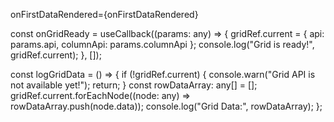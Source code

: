  onFirstDataRendered={onFirstDataRendered}

const onGridReady = useCallback((params: any) => {
  gridRef.current = { api: params.api, columnApi: params.columnApi };
  console.log("Grid is ready!", gridRef.current);
}, []);


const logGridData = () => {
  if (!gridRef.current) {
    console.warn("Grid API is not available yet!");
    return;
  }
  const rowDataArray: any[] = [];
  gridRef.current.forEachNode((node: any) => rowDataArray.push(node.data));
  console.log("Grid Data:", rowDataArray);
};

